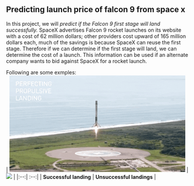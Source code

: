 ## Predicting launch price of falcon 9 from space x
In this project, we will *predict if the Falcon 9 first stage will land successfully.* SpaceX advertises Falcon 9 rocket launches on its website with a cost of 62 million dollars; other providers cost upward of 165 million dollars each, much of the savings is because SpaceX can reuse the first stage. Therefore if we can determine if the first stage will land, we can determine the cost of a launch. This information can be used if an alternate company wants to bid against SpaceX for a rocket launch. 

Following are some exmples:  
| ![](images/landing_1.gif) | ![](images/crash.gif) |
|:--:| :--:|
| **Successful landing** | **Unsuccessful landings** |
 
